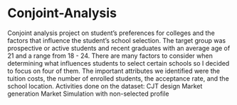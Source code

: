 # Conjoint-Analysis
Conjoint analysis project on student’s preferences for colleges and the factors that influence the student’s school selection. The target group was prospective or active students and recent graduates with an average age of 21 and a range from 18 - 24. There are many factors to consider when determining what influences students to select certain schools so I decided to focus on four of them. The important attributes we identified were the tuition costs, the number of enrolled students, the acceptance rate, and the school location. 
Activities done on the dataset:
CJT design
Market generation
Market Simulation with non-selected profile
